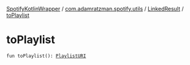 [SpotifyKotlinWrapper](../../index.md) / [com.adamratzman.spotify.utils](../index.md) / [LinkedResult](index.md) / [toPlaylist](./to-playlist.md)

# toPlaylist

`fun toPlaylist(): `[`PlaylistURI`](../-playlist-u-r-i/index.md)
